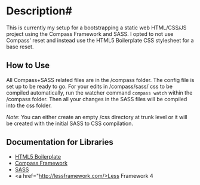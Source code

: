 # Description#
This is currently my setup for a bootstrapping a static web HTML/CSS/JS project using the Compass Framework and SASS. I opted to not use Compass' reset and instead use the HTML5 Boilerplate CSS stylesheet for a base reset.

## How to Use ##
All Compass+SASS related files are in the /compass folder.
The config file is set up to be ready to go. For your edits in /compass/sass/ css to be compiled automatically, run the watcher command `compass watch` within the /compass folder. Then all your changes in the SASS files will be compiled into the css folder.

*Note*: You can either create an empty /css directory at trunk level or it will be created with the initial SASS to CSS compilation.

## Documentation for Libraries ##
* <a href="http://html5boilerplate.com/">HTML5 Boilerplate</a>
* <a href="http://compass-style.org/">Compass Framework</a>
* <a href="http://sass-lang.com/">SASS</a>
* <a href="http://lessframework.com/>Less Framework 4</a>